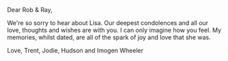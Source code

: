 Dear Rob & Ray,

We're so sorry to hear about Lisa. Our deepest condolences and all our love, thoughts and wishes are with you. I can only imagine how you feel. My memories, whilst dated, are all of the spark of joy and love that she was.

Love, Trent, Jodie, Hudson and Imogen Wheeler
